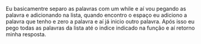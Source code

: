 Eu basicamentre separo as palavras com um while e aí vou pegando as palavra e adicionando na lista, quando encontro o espaço eu adiciono a palavra que tenho e zero a palavra e aí já inicio outro palavra. Após isso eu pego todas as palavras da lista até o indice indicado na função e aí retorno minha resposta.